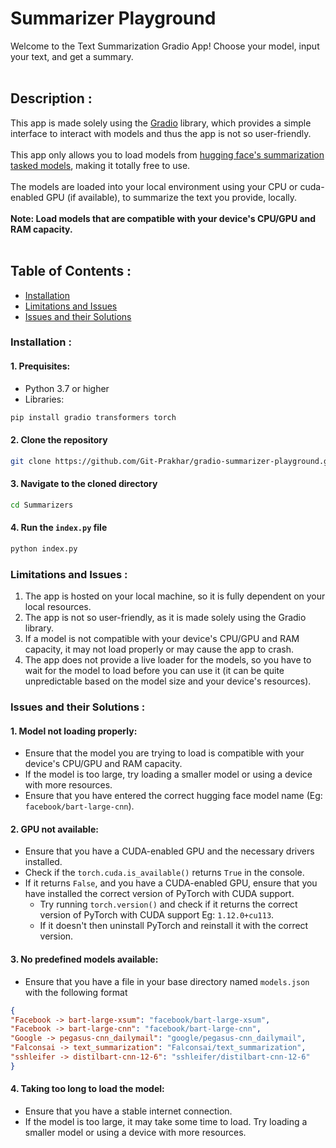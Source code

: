 # Summarizer Playground
Welcome to the Text Summarization Gradio App! Choose your model, input your text, and get a summary. <br /><br />

## Description :
This app is made solely using the [Gradio](https://gradio.app/) library, which provides a simple interface to interact with models and thus the app is not so user-friendly.<br /><br />
This app only allows you to load models from [hugging face's summarization tasked models](https://huggingface.co/models?pipeline_tag=summarization), making it totally free to use.<br /><br />
The models are loaded into your local environment using your CPU or cuda-enabled GPU (if available), to summarize the text you provide, locally.<br /><br />
<b>Note: Load models that are compatible with your device's CPU/GPU and RAM capacity.</b><br /><br />

## Table of Contents :
- [Installation](#installation)
- [Limitations and Issues](#limitations-and-issues)
- [Issues and their Solutions](#issues-and-their-solutions)

### Installation :
#### 1. Prequisites:
- Python 3.7 or higher
- Libraries:

```bash
pip install gradio transformers torch
```
#### 2. Clone the repository
```bash
git clone https://github.com/Git-Prakhar/gradio-summarizer-playground.git
```
#### 3. Navigate to the cloned directory
```bash
cd Summarizers
```
#### 4. Run the `index.py` file
```bash
python index.py
```


### Limitations and Issues :
1. The app is hosted on your local machine, so it is fully dependent on your local resources.
2. The app is not so user-friendly, as it is made solely using the Gradio library.
3. If a model is not compatible with your device's CPU/GPU and RAM capacity, it may not load properly or may cause the app to crash.
4. The app does not provide a live loader for the models, so you have to wait for the model to load before you can use it (it can be quite unpredictable based on the model size and your device's resources).

### Issues and their Solutions :
#### 1. **Model not loading properly**: 
- Ensure that the model you are trying to load is compatible with your device's CPU/GPU and RAM capacity.
- If the model is too large, try loading a smaller model or using a device with more resources.
- Ensure that you have entered the correct hugging face model name (Eg: `facebook/bart-large-cnn`).
#### 2. **GPU not available**: 
- Ensure that you have a CUDA-enabled GPU and the necessary drivers installed.
- Check if the `torch.cuda.is_available()` returns `True` in the console.
- If it returns `False`, and you have a CUDA-enabled GPU, ensure that you have installed the correct version of PyTorch with CUDA support.
    - Try running `torch.version()` and check if it returns the correct version of PyTorch with CUDA support Eg: `1.12.0+cu113`.
    - If it doesn't then uninstall PyTorch and reinstall it with the correct version.
#### 3. **No predefined models available**: 
- Ensure that you have a file in your base directory named `models.json` with the following format
```json
{
"Facebook -> bart-large-xsum": "facebook/bart-large-xsum",
"Facebook -> bart-large-cnn": "facebook/bart-large-cnn",
"Google -> pegasus-cnn_dailymail": "google/pegasus-cnn_dailymail",
"Falconsai -> text_summarization": "Falconsai/text_summarization",
"sshleifer -> distilbart-cnn-12-6": "sshleifer/distilbart-cnn-12-6"
}
```
#### 4. **Taking too long to load the model**: 
- Ensure that you have a stable internet connection.
- If the model is too large, it may take some time to load. Try loading a smaller model or using a device with more resources.